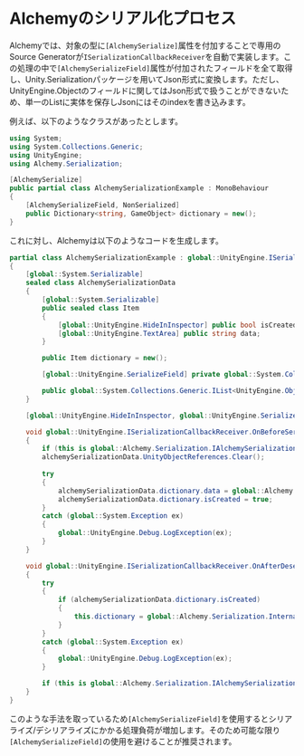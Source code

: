 # Alchemyのシリアル化プロセス

Alchemyでは、対象の型に`[AlchemySerialize]`属性を付加することで専用のSource Generatorが`ISerializationCallbackReceiver`を自動で実装します。この処理の中で`[AlchemySerializeField]`属性が付加されたフィールドを全て取得し、Unity.Serializationパッケージを用いてJson形式に変換します。ただし、UnityEngine.Objectのフィールドに関してはJson形式で扱うことができないため、単一のListに実体を保存しJsonにはそのindexを書き込みます。

例えば、以下のようなクラスがあったとします。

```cs
using System;
using System.Collections.Generic;
using UnityEngine;
using Alchemy.Serialization;

[AlchemySerialize]
public partial class AlchemySerializationExample : MonoBehaviour
{
    [AlchemySerializeField, NonSerialized]
    public Dictionary<string, GameObject> dictionary = new();
}
```

これに対し、Alchemyは以下のようなコードを生成します。

```cs
partial class AlchemySerializationExample : global::UnityEngine.ISerializationCallbackReceiver
{
    [global::System.Serializable]
    sealed class AlchemySerializationData
    {
        [global::System.Serializable]
        public sealed class Item
        {
            [global::UnityEngine.HideInInspector] public bool isCreated;
            [global::UnityEngine.TextArea] public string data;
        }

        public Item dictionary = new();

        [global::UnityEngine.SerializeField] private global::System.Collections.Generic.List<UnityEngine.Object> unityObjectReferences = new();

        public global::System.Collections.Generic.IList<UnityEngine.Object> UnityObjectReferences => unityObjectReferences;
    }

    [global::UnityEngine.HideInInspector, global::UnityEngine.SerializeField] private AlchemySerializationData alchemySerializationData =  new();

    void global::UnityEngine.ISerializationCallbackReceiver.OnBeforeSerialize()
    {
        if (this is global::Alchemy.Serialization.IAlchemySerializationCallbackReceiver receiver) receiver.OnBeforeSerialize();
        alchemySerializationData.UnityObjectReferences.Clear();
        
        try
        {
            alchemySerializationData.dictionary.data = global::Alchemy.Serialization.Internal.SerializationHelper.ToJson(this.dictionary , alchemySerializationData.UnityObjectReferences);
            alchemySerializationData.dictionary.isCreated = true;
        }
        catch (global::System.Exception ex)
        {
            global::UnityEngine.Debug.LogException(ex);
        }
    }

    void global::UnityEngine.ISerializationCallbackReceiver.OnAfterDeserialize()
    {
        try 
        {
            if (alchemySerializationData.dictionary.isCreated)
            {
                this.dictionary = global::Alchemy.Serialization.Internal.SerializationHelper.FromJson<System.Collections.Generic.Dictionary<string, UnityEngine.GameObject>>(alchemySerializationData.dictionary.data, alchemySerializationData.UnityObjectReferences);
            }
        }
        catch (global::System.Exception ex)
        {
            global::UnityEngine.Debug.LogException(ex);
        }

        if (this is global::Alchemy.Serialization.IAlchemySerializationCallbackReceiver receiver) receiver.OnAfterDeserialize();
    }
}
```

このような手法を取っているため`[AlchemySerializeField]`を使用するとシリアライズ/デシリアライズにかかる処理負荷が増加します。そのため可能な限り`[AlchemySerializeField]`の使用を避けることが推奨されます。

